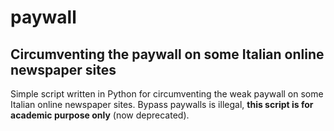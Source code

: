 # paywall
## Circumventing the paywall on some Italian online newspaper sites

Simple script written in Python for circumventing the weak paywall on some Italian online newspaper sites. Bypass paywalls is illegal, **this script is for academic purpose only** (now deprecated).
